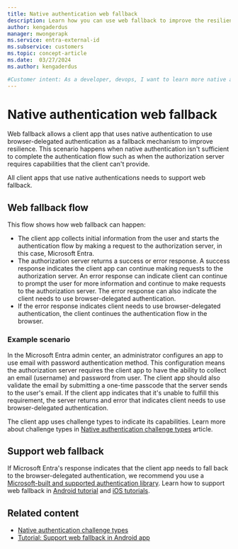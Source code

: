 ```yaml
---
title: Native authentication web fallback
description: Learn how you can use web fallback to improve the resilience of your customer apps that use native authentication. 
author: kengaderdus
manager: mwongerapk
ms.service: entra-external-id 
ms.subservice: customers
ms.topic: concept-article
ms.date:  03/27/2024
ms.author: kengaderdus

#Customer intent: As a developer, devops, I want to learn more native authentication web fallback, so that I can enable it in my client apps.
---
```


# Native authentication web fallback

Web fallback allows a client app that uses native authentication to use browser-delegated authentication as a fallback mechanism to improve resilience. This scenario happens when native authentication isn't sufficient to complete the authentication flow such as when the authorization server requires capabilities that the client can't provide.

All client apps that use native authentications needs to support web fallback.

## Web fallback flow 

This flow shows how web fallback can happen: 
 
- The client app collects initial information from the user and starts the authentication flow by making a request to the authorization server, in this case, Microsoft Entra. 
- The authorization server returns a success or error response. A success response indicates the client app can continue making requests to the authorization server. An error response can indicate client can continue to prompt the user for more information and continue to make requests to the authorization server. The error response can also indicate the client needs to use browser-delegated authentication.
- If the error response indicates client needs to use browser-delegated authentication, the client continues the authentication flow in the browser.

### Example scenario

In the Microsoft Entra admin center, an administrator configures an app to use email with password authentication method. This configuration means the authorization server requires the client app to have the ability to collect an email (username) and password from user. The client app should also validate the email by submitting a one-time passcode that the server sends to the user's email. If the client app indicates that it's unable to fulfill this requirement, the server returns and error that indicates client needs to use browser-delegated authentication. 

The client app uses challenge types to indicate its capabilities. Learn more about challenge types in [Native authentication challenge types](concept-native-authentication-challenge-types.md) article.  

## Support web fallback 

If Microsoft Entra's response indicates that the client app needs to fall back to the browser-delegated authentication, we recommend you use a [Microsoft-built and supported authentication library](../../identity-platform/reference-v2-libraries.md). Learn how to support web fallback in [Android tutorial](tutorial-native-authentication-android-support-web-fallback.md) and [iOS tutorials](tutorial-native-authentication-ios-support-web-fallback.md).

## Related content

- [Native authentication challenge types](concept-native-authentication-challenge-types.md)
- [Tutorial: Support web fallback in Android app](tutorial-native-authentication-android-support-web-fallback.md)